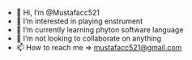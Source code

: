 - 👋 Hi, I’m @Mustafacc521
- 👀 I’m interested in playing enstrument
- 🌱 I’m currently learning phyton software language
- 💞️ I’m not looking to collaborate on anything
- 📫 How to reach me => mustafacc521@gmail.com

<!---
Mustafacc521/Mustafacc521 is a ✨ special ✨ repository because its `README.md` (this file) appears on your GitHub profile.
You can click the Preview link to take a look at your changes.
--->
